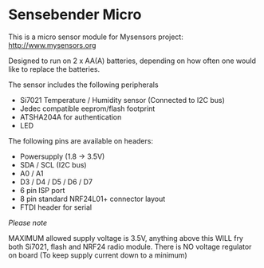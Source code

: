 # Sensebender Micro

This is a micro sensor module for Mysensors project: http://www.mysensors.org

Designed to run on 2 x AA(A) batteries, depending on how often one would
like to replace the batteries. 

The sensor includes the following peripherals

- Si7021 Temperature / Humidity sensor (Connected to I2C bus)
- Jedec compatible eeprom/flash footprint
- ATSHA204A for authentication
- LED

The following pins are available on headers:

- Powersupply (1.8 -> 3.5V)
- SDA / SCL (I2C bus)
- A0 / A1
- D3 / D4 / D5 / D6 / D7
- 6 pin ISP port
- 8 pin standard NRF24L01+ connector layout
- FTDI header for serial

*Please note*

MAXIMUM allowed supply voltage is 3.5V, anything above this WILL fry both
Si7021, flash and NRF24 radio module. There is NO voltage regulator on board (To keep
supply current down to a minimum)
